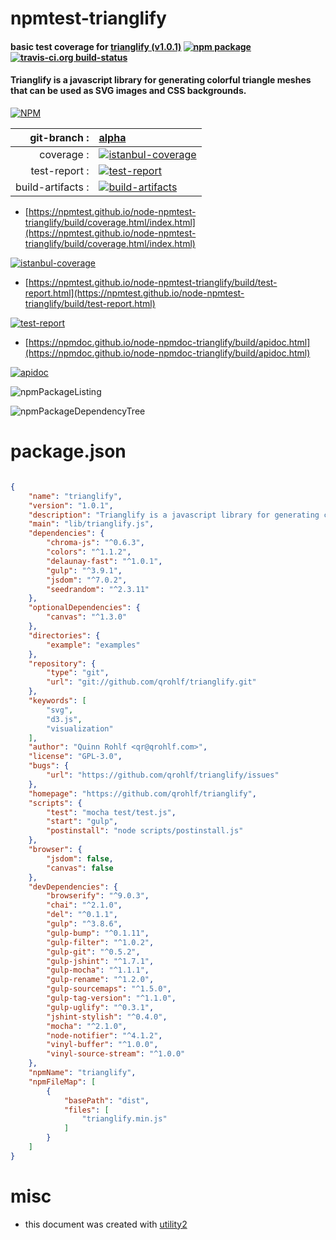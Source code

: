 # npmtest-trianglify

#### basic test coverage for  [trianglify (v1.0.1)](https://github.com/qrohlf/trianglify)  [![npm package](https://img.shields.io/npm/v/npmtest-trianglify.svg?style=flat-square)](https://www.npmjs.org/package/npmtest-trianglify) [![travis-ci.org build-status](https://api.travis-ci.org/npmtest/node-npmtest-trianglify.svg)](https://travis-ci.org/npmtest/node-npmtest-trianglify)

#### Trianglify is a javascript library for generating colorful triangle meshes that can be used as SVG images and CSS backgrounds.

[![NPM](https://nodei.co/npm/trianglify.png?downloads=true&downloadRank=true&stars=true)](https://www.npmjs.com/package/trianglify)

| git-branch : | [alpha](https://github.com/npmtest/node-npmtest-trianglify/tree/alpha)|
|--:|:--|
| coverage : | [![istanbul-coverage](https://npmtest.github.io/node-npmtest-trianglify/build/coverage.badge.svg)](https://npmtest.github.io/node-npmtest-trianglify/build/coverage.html/index.html)|
| test-report : | [![test-report](https://npmtest.github.io/node-npmtest-trianglify/build/test-report.badge.svg)](https://npmtest.github.io/node-npmtest-trianglify/build/test-report.html)|
| build-artifacts : | [![build-artifacts](https://npmtest.github.io/node-npmtest-trianglify/glyphicons_144_folder_open.png)](https://github.com/npmtest/node-npmtest-trianglify/tree/gh-pages/build)|

- [https://npmtest.github.io/node-npmtest-trianglify/build/coverage.html/index.html](https://npmtest.github.io/node-npmtest-trianglify/build/coverage.html/index.html)

[![istanbul-coverage](https://npmtest.github.io/node-npmtest-trianglify/build/screenCapture.buildCi.browser.%252Ftmp%252Fbuild%252Fcoverage.lib.html.png)](https://npmtest.github.io/node-npmtest-trianglify/build/coverage.html/index.html)

- [https://npmtest.github.io/node-npmtest-trianglify/build/test-report.html](https://npmtest.github.io/node-npmtest-trianglify/build/test-report.html)

[![test-report](https://npmtest.github.io/node-npmtest-trianglify/build/screenCapture.buildCi.browser.%252Ftmp%252Fbuild%252Ftest-report.html.png)](https://npmtest.github.io/node-npmtest-trianglify/build/test-report.html)

- [https://npmdoc.github.io/node-npmdoc-trianglify/build/apidoc.html](https://npmdoc.github.io/node-npmdoc-trianglify/build/apidoc.html)

[![apidoc](https://npmdoc.github.io/node-npmdoc-trianglify/build/screenCapture.buildCi.browser.%252Ftmp%252Fbuild%252Fapidoc.html.png)](https://npmdoc.github.io/node-npmdoc-trianglify/build/apidoc.html)

![npmPackageListing](https://npmtest.github.io/node-npmtest-trianglify/build/screenCapture.npmPackageListing.svg)

![npmPackageDependencyTree](https://npmtest.github.io/node-npmtest-trianglify/build/screenCapture.npmPackageDependencyTree.svg)



# package.json

```json

{
    "name": "trianglify",
    "version": "1.0.1",
    "description": "Trianglify is a javascript library for generating colorful triangle meshes that can be used as SVG images and CSS backgrounds.",
    "main": "lib/trianglify.js",
    "dependencies": {
        "chroma-js": "^0.6.3",
        "colors": "^1.1.2",
        "delaunay-fast": "^1.0.1",
        "gulp": "^3.9.1",
        "jsdom": "^7.0.2",
        "seedrandom": "^2.3.11"
    },
    "optionalDependencies": {
        "canvas": "^1.3.0"
    },
    "directories": {
        "example": "examples"
    },
    "repository": {
        "type": "git",
        "url": "git://github.com/qrohlf/trianglify.git"
    },
    "keywords": [
        "svg",
        "d3.js",
        "visualization"
    ],
    "author": "Quinn Rohlf <qr@qrohlf.com>",
    "license": "GPL-3.0",
    "bugs": {
        "url": "https://github.com/qrohlf/trianglify/issues"
    },
    "homepage": "https://github.com/qrohlf/trianglify",
    "scripts": {
        "test": "mocha test/test.js",
        "start": "gulp",
        "postinstall": "node scripts/postinstall.js"
    },
    "browser": {
        "jsdom": false,
        "canvas": false
    },
    "devDependencies": {
        "browserify": "^9.0.3",
        "chai": "^2.1.0",
        "del": "^0.1.1",
        "gulp": "^3.8.6",
        "gulp-bump": "^0.1.11",
        "gulp-filter": "^1.0.2",
        "gulp-git": "^0.5.2",
        "gulp-jshint": "^1.7.1",
        "gulp-mocha": "^1.1.1",
        "gulp-rename": "^1.2.0",
        "gulp-sourcemaps": "^1.5.0",
        "gulp-tag-version": "^1.1.0",
        "gulp-uglify": "^0.3.1",
        "jshint-stylish": "^0.4.0",
        "mocha": "^2.1.0",
        "node-notifier": "^4.1.2",
        "vinyl-buffer": "^1.0.0",
        "vinyl-source-stream": "^1.0.0"
    },
    "npmName": "trianglify",
    "npmFileMap": [
        {
            "basePath": "dist",
            "files": [
                "trianglify.min.js"
            ]
        }
    ]
}
```



# misc
- this document was created with [utility2](https://github.com/kaizhu256/node-utility2)
